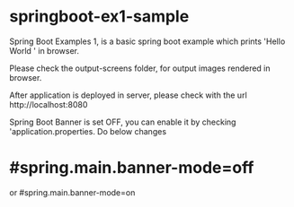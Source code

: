 # springboot-ex1-sample
Spring Boot Examples 1, is a basic spring boot example which prints 'Hello World ' in browser.

Please check the output-screens folder, for output images rendered in browser.

After application is deployed in server, please check with the url http://localhost:8080

Spring Boot Banner is set OFF, you can enable it by checking 'application.properties.
Do below changes

# #spring.main.banner-mode=off
or
#spring.main.banner-mode=on	
